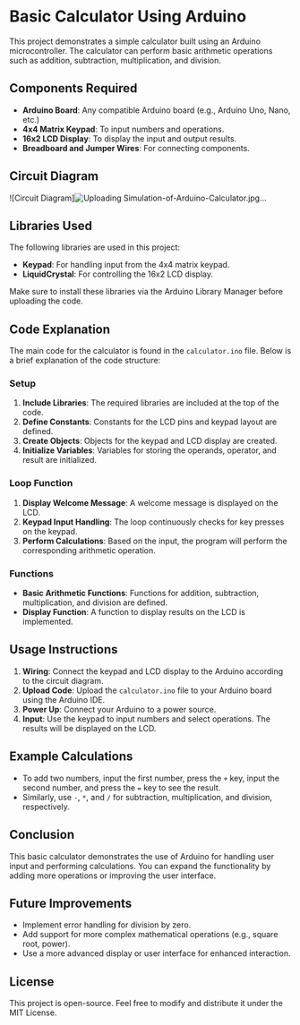 # Basic Calculator Using Arduino

This project demonstrates a simple calculator built using an Arduino microcontroller. The calculator can perform basic arithmetic operations such as addition, subtraction, multiplication, and division. 

## Components Required

- **Arduino Board**: Any compatible Arduino board (e.g., Arduino Uno, Nano, etc.)
- **4x4 Matrix Keypad**: To input numbers and operations.
- **16x2 LCD Display**: To display the input and output results.
- **Breadboard and Jumper Wires**: For connecting components.

## Circuit Diagram

![Circuit Diagram]![Uploading Simulation-of-Arduino-Calculator.jpg…]()


## Libraries Used

The following libraries are used in this project:

- **Keypad**: For handling input from the 4x4 matrix keypad.
- **LiquidCrystal**: For controlling the 16x2 LCD display.

Make sure to install these libraries via the Arduino Library Manager before uploading the code.

## Code Explanation

The main code for the calculator is found in the `calculator.ino` file. Below is a brief explanation of the code structure:

### Setup

1. **Include Libraries**: The required libraries are included at the top of the code.
2. **Define Constants**: Constants for the LCD pins and keypad layout are defined.
3. **Create Objects**: Objects for the keypad and LCD display are created.
4. **Initialize Variables**: Variables for storing the operands, operator, and result are initialized.

### Loop Function

1. **Display Welcome Message**: A welcome message is displayed on the LCD.
2. **Keypad Input Handling**: The loop continuously checks for key presses on the keypad. 
3. **Perform Calculations**: Based on the input, the program will perform the corresponding arithmetic operation.

### Functions

- **Basic Arithmetic Functions**: Functions for addition, subtraction, multiplication, and division are defined.
- **Display Function**: A function to display results on the LCD is implemented.

## Usage Instructions

1. **Wiring**: Connect the keypad and LCD display to the Arduino according to the circuit diagram.
2. **Upload Code**: Upload the `calculator.ino` file to your Arduino board using the Arduino IDE.
3. **Power Up**: Connect your Arduino to a power source.
4. **Input**: Use the keypad to input numbers and select operations. The results will be displayed on the LCD.

## Example Calculations

- To add two numbers, input the first number, press the `+` key, input the second number, and press the `=` key to see the result.
- Similarly, use `-`, `*`, and `/` for subtraction, multiplication, and division, respectively.

## Conclusion

This basic calculator demonstrates the use of Arduino for handling user input and performing calculations. You can expand the functionality by adding more operations or improving the user interface. 

## Future Improvements

- Implement error handling for division by zero.
- Add support for more complex mathematical operations (e.g., square root, power).
- Use a more advanced display or user interface for enhanced interaction.

## License

This project is open-source. Feel free to modify and distribute it under the MIT License.

